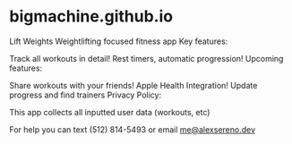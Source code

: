 # bigmachine.github.io

Lift Weights
Weightlifting focused fitness app Key features:

Track all workouts in detail!
Rest timers, automatic progression!
Upcoming features:

Share workouts with your friends!
Apple Health Integration!
Update progress and find trainers
Privacy Policy:

This app collects all inputted user data (workouts, etc)

For help you can text (512) 814-5493 or email me@alexsereno.dev
